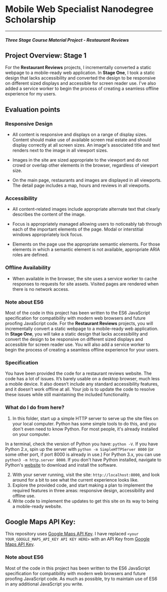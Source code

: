 
# Mobile Web Specialist Nanodegree Scholarship
---
#### _Three Stage Course Material Project - Restaurant Reviews_

## Project Overview: Stage 1

For the **Restaurant Reviews** projects, I incrementally converted a static webpage to a mobile-ready web application. In **Stage One**, I took a static design that lacks accessibility and converted the design to be responsive on different sized displays and accessible for screen reader use. I've  also added a service worker to begin the process of creating a seamless offline experience for my users.

## Evaluation points

### Responsive Design
* All content is responsive and displays on a range of display sizes.
  Content should make use of available screen real estate and should display correctly at all screen sizes.
  An image's associated title and text renders next to the image in all viewport sizes.

* Images in the site are sized appropriate to the viewport and do not crowd or overlap other elements in the browser, regardless of viewport size.

* On the main page, restaurants and images are displayed in all viewports. The detail page includes a map, hours and reviews in all viewports.

### Accessibility
* All content-related images include appropriate alternate text that clearly describes the content of the image.

* Focus is appropriately managed allowing users to noticeably tab through each of the important elements of the page. Modal or interstitial windows appropriately lock focus.

* Elements on the page use the appropriate semantic elements. For those elements in which a semantic element is not available, appropriate ARIA roles are defined.

### Offline Availability
* When available in the browser, the site uses a service worker to cache responses to requests for site assets. Visited pages are rendered when there is no network access.

### Note about ES6

Most of the code in this project has been written to the ES6 JavaScript specification for compatibility with modern web browsers and future proofing JavaScript code.
For the **Restaurant Reviews** projects, you will incrementally convert a static webpage to a mobile-ready web application. In **Stage One**, you will take a static design that lacks accessibility and convert the design to be responsive on different sized displays and accessible for screen reader use. You will also add a service worker to begin the process of creating a seamless offline experience for your users.

### Specification

You have been provided the code for a restaurant reviews website. The code has a lot of issues. It’s barely usable on a desktop browser, much less a mobile device. It also doesn’t include any standard accessibility features, and it doesn’t work offline at all. Your job is to update the code to resolve these issues while still maintaining the included functionality. 

### What do I do from here?

1. In this folder, start up a simple HTTP server to serve up the site files on your local computer. Python has some simple tools to do this, and you don't even need to know Python. For most people, it's already installed on your computer. 

In a terminal, check the version of Python you have: `python -V`. If you have Python 2.x, spin up the server with `python -m SimpleHTTPServer 8000` (or some other port, if port 8000 is already in use.) For Python 3.x, you can use `python3 -m http.server 8000`. If you don't have Python installed, navigate to Python's [website](https://www.python.org/) to download and install the software.

2. With your server running, visit the site: `http://localhost:8000`, and look around for a bit to see what the current experience looks like.
3. Explore the provided code, and start making a plan to implement the required features in three areas: responsive design, accessibility and offline use.
4. Write code to implement the updates to get this site on its way to being a mobile-ready website.

## Google Maps API Key:

This repository uses [Google Maps API Key](https://developers.google.com/maps/documentation/javascript/get-api-key). I have replaced `<your YOUR_GOOGLE_MAPS_API_KEY API KEY HERE>` with an API Key from [Google Maps API Key](https://developers.google.com/maps/documentation/javascript/get-api-key).

### Note about ES6

Most of the code in this project has been written to the ES6 JavaScript specification for compatibility with modern web browsers and future proofing JavaScript code. As much as possible, try to maintain use of ES6 in any additional JavaScript you write. 



